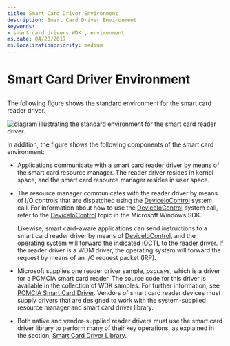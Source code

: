 ```yaml
---
title: Smart Card Driver Environment
description: Smart Card Driver Environment
keywords:
- smart card drivers WDK , environment
ms.date: 04/20/2017
ms.localizationpriority: medium
---
```


# Smart Card Driver Environment


## <span id="_ntovr_smart_card_driver_environment"></span><span id="_NTOVR_SMART_CARD_DRIVER_ENVIRONMENT"></span>


The following figure shows the standard environment for the smart card reader driver.

![diagram illustrating the standard environment for the smart card reader driver.](images/memp1.png)

In addition, the figure shows the following components of the smart card environment:

-   Applications communicate with a smart card reader driver by means of the smart card resource manager. The reader driver resides in kernel space, and the smart card resource manager resides in user space.

-   The resource manager communicates with the reader driver by means of I/O controls that are dispatched using the [DeviceIoControl](/windows/win32/api/ioapiset/nf-ioapiset-deviceiocontrol) system call. For information about how to use the [DeviceIoControl](/windows/win32/api/ioapiset/nf-ioapiset-deviceiocontrol) system call, refer to the [DeviceIoControl](/windows/win32/api/ioapiset/nf-ioapiset-deviceiocontrol) topic in the Microsoft Windows SDK.

    Likewise, smart card-aware applications can send instructions to a smart card reader driver by means of [DeviceIoControl](/windows/win32/api/ioapiset/nf-ioapiset-deviceiocontrol), and the operating system will forward the indicated IOCTL to the reader driver. If the reader driver is a WDM driver, the operating system will forward the request by means of an I/O request packet (IRP).

-   Microsoft supplies one reader driver sample, *pscr.sys*, which is a driver for a PCMCIA smart card reader. The source code for this driver is available in the collection of WDK samples. For further information, see [PCMCIA Smart Card Driver](https://github.com/Microsoft/Windows-driver-samples/tree/master/smartcrd). Vendors of smart card reader devices must supply drivers that are designed to work with the system-supplied resource manager and smart card driver library.

-   Both native and vendor-supplied reader drivers must use the smart card driver library to perform many of their key operations, as explained in the section, [Smart Card Driver Library](smart-card-driver-library.md).

 

